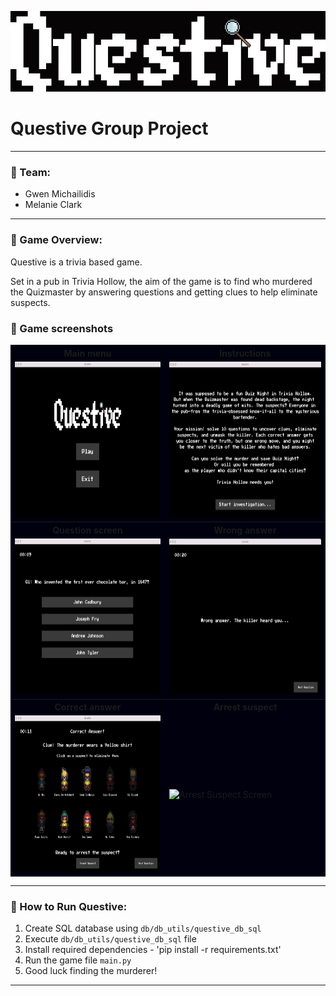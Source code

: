 ![questive_logo_black_bg.png](assets/images/readme_imgs/questive_logo_black_bg.png)

# **Questive Group Project**

***
### 🔎  Team:

+ Gwen Michailidis
+ Melanie Clark

***

### 🔎  Game Overview:

Questive is a trivia based game.

Set in a pub in Trivia Hollow, the aim of the game is to find who murdered the Quizmaster by answering questions and
getting clues to help eliminate suspects.

### 🔎  Game screenshots

<table bgcolor="#00000F">
    <tbody>
        <tr>	
            <th>Main menu</th>
            <th>Instructions</th></tr>
        <tr>         
            <td><img src="assets/images/readme_imgs/questive_main_menu.png" alt="Questive Main menu" width="400" height="250"></td>
            <td><img src="assets/images/readme_imgs/instructions.png" alt="Questive Instructions" width="400" height="250"></td></tr>
        <tr>	
            <th>Question screen</th>
            <th>Wrong answer</th></tr>
        <tr>         
            <td><img src="assets/images/readme_imgs/question_screen.png" alt="Question screen" width="400" height="250"></td>
            <td><img src="assets/images/readme_imgs/wrong_answer.png" alt="Wrong answer" width="400" height="250"></td></tr>
        <tr>
            <th>Correct answer</th>
            <th>Arrest suspect</th></tr>            
        <tr>
            <td><img src="assets/images/readme_imgs/correct_answer_eliminate.png" alt="Correct answer screen" width="400" height="250"></td>
            <td><img src="assets/images/readme_imgs/arrest_suspect_screen.png" alt="Arrest Suspect Screen" width="400" height="250"></td></tr>
</tbody></table>


***
### 🔎  How to Run Questive:

1. Create SQL database using `db/db_utils/questive_db_sql`
2. Execute `db/db_utils/questive_db_sql` file
3. Install required dependencies - 'pip install -r requirements.txt'
4. Run the game file `main.py`
5. Good luck finding the murderer!

***

